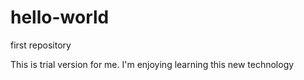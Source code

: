 # hello-world
first repository

This is trial version for me. I'm enjoying learning this new technology

